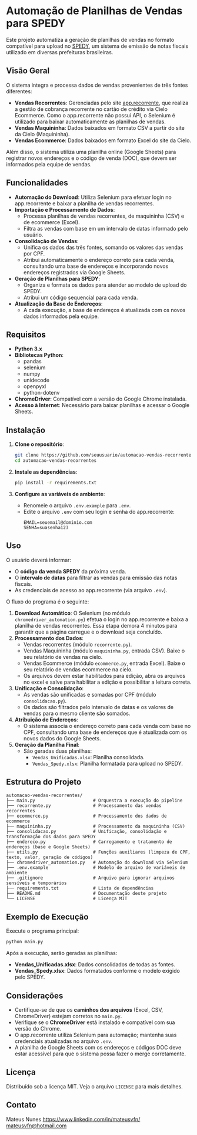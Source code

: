 # Automação de Planilhas de Vendas para SPEDY

Este projeto automatiza a geração de planilhas de vendas no formato compatível para upload no [SPEDY](https://spedy.com), um sistema de emissão de notas fiscais utilizado em diversas prefeituras brasileiras.

## Visão Geral

O sistema integra e processa dados de vendas provenientes de três fontes diferentes:

- **Vendas Recorrentes**: Gerenciadas pelo site [app.recorrente](https://apprecorrente.com/), que realiza a gestão de cobrança recorrente no cartão de crédito via Cielo Ecommerce. Como o app.recorrente não possui API, o Selenium é utilizado para baixar automaticamente as planilhas de vendas.
- **Vendas Maquininha**: Dados baixados em formato CSV a partir do site da Cielo (Maquininha).
- **Vendas Ecommerce**: Dados baixados em formato Excel do site da Cielo.

Além disso, o sistema utiliza uma planilha online (Google Sheets) para registrar novos endereços e o código de venda (DOC), que devem ser informados pela equipe de vendas.

## Funcionalidades

- **Automação do Download**: Utiliza Selenium para efetuar login no app.recorrente e baixar a planilha de vendas recorrentes.
- **Importação e Processamento de Dados**:
  - Processa planilhas de vendas recorrentes, de maquininha (CSV) e de ecommerce (Excel).
  - Filtra as vendas com base em um intervalo de datas informado pelo usuário.
- **Consolidação de Vendas**:
  - Unifica os dados das três fontes, somando os valores das vendas por CPF.
  - Atribui automaticamente o endereço correto para cada venda, consultando uma base de endereços e incorporando novos endereços registrados via Google Sheets.
- **Geração de Planilhas para SPEDY**:
  - Organiza e formata os dados para atender ao modelo de upload do SPEDY.
  - Atribui um código sequencial para cada venda.
- **Atualização da Base de Endereços**:
  - A cada execução, a base de endereços é atualizada com os novos dados informados pela equipe.

## Requisitos

- **Python 3.x**
- **Bibliotecas Python**:
  - pandas
  - selenium
  - numpy
  - unidecode
  - openpyxl
  - python-dotenv
- **ChromeDriver**: Compatível com a versão do Google Chrome instalada.
- **Acesso à Internet**: Necessário para baixar planilhas e acessar o Google Sheets.

## Instalação

1. **Clone o repositório**:
   ```bash
   git clone https://github.com/seuusuario/automacao-vendas-recorrentes.git
   cd automacao-vendas-recorrentes


2. **Instale as dependências**:
   ```bash
   pip install -r requirements.txt
   ```

3. **Configure as variáveis de ambiente**:
   - Renomeie o arquivo `.env.example` para `.env`.
   - Edite o arquivo `.env` com seu login e senha do app.recorrente:
     ```env
     EMAIL=seuemail@dominio.com
     SENHA=suasenha123
     ```

## Uso

O usuário deverá informar:

- O **código da venda SPEDY** da próxima venda.
- O **intervalo de datas** para filtrar as vendas para emissão das notas fiscais.
- As credenciais de acesso ao app.recorrente (via arquivo `.env`).

O fluxo do programa é o seguinte:

1. **Download Automático**: O Selenium (no módulo `chromedriver_automation.py`) efetua o login no app.recorrente e baixa a planilha de vendas recorrentes. Essa etapa demora 4 minutos para garantir que a página carregue e o download seja concluído.
2. **Processamento dos Dados**:
   - Vendas recorrentes (módulo `recorrente.py`).
   - Vendas Maquininha (módulo `maquininha.py`, entrada CSV). Baixe o seu relatório de vendas na cielo.
   - Vendas Ecommerce (módulo `ecommerce.py`, entrada Excel). Baixe o seu relatório de vendas ecommerce na cielo.
   - Os arquivos devem estar habilitados para edição, abra os arquivos no excel e salve para habilitar a edição e possibilitar a leitura correta.
3. **Unificação e Consolidação**:
   - As vendas são unificadas e somadas por CPF (módulo `consolidacao.py`).
   - Os dados são filtrados pelo intervalo de datas e os valores de vendas para o mesmo cliente são somados.
4. **Atribuição de Endereços**:
   - O sistema associa o endereço correto para cada venda com base no CPF, consultando uma base de endereços que é atualizada com os novos dados do Google Sheets.
5. **Geração da Planilha Final**:
   - São geradas duas planilhas:
     - `Vendas_Unificadas.xlsx`: Planilha consolidada.
     - `Vendas_Spedy.xlsx`: Planilha formatada para upload no SPEDY.

## Estrutura do Projeto

```
automacao-vendas-recorrentes/
├── main.py                      # Orquestra a execução do pipeline
├── recorrente.py                # Processamento das vendas recorrentes
├── ecommerce.py                 # Processamento dos dados de ecommerce
├── maquininha.py                # Processamento da maquininha (CSV)
├── consolidacao.py              # Unificação, consolidação e transformação dos dados para SPEDY
├── endereco.py                  # Carregamento e tratamento de endereços (base e Google Sheets)
├── utils.py                     # Funções auxiliares (limpeza de CPF, texto, valor, geração de códigos)
├── chromedriver_automation.py   # Automação do download via Selenium
├── .env.example                 # Modelo de arquivo de variáveis de ambiente
├── .gitignore                   # Arquivo para ignorar arquivos sensíveis e temporários
├── requirements.txt             # Lista de dependências
├── README.md                    # Documentação deste projeto
└── LICENSE                      # Licença MIT
```

## Exemplo de Execução

Execute o programa principal:
```bash
python main.py
```
Após a execução, serão geradas as planilhas:
- **Vendas_Unificadas.xlsx**: Dados consolidados de todas as fontes.
- **Vendas_Spedy.xlsx**: Dados formatados conforme o modelo exigido pelo SPEDY.

## Considerações

- Certifique-se de que os **caminhos dos arquivos** (Excel, CSV, ChromeDriver) estejam corretos no `main.py`.
- Verifique se o **ChromeDriver** está instalado e compatível com sua versão do Chrome.
- O app.recorrente utiliza Selenium para automação; mantenha suas credenciais atualizadas no arquivo `.env`.
- A planilha de Google Sheets com os endereços e códigos DOC deve estar acessível para que o sistema possa fazer o merge corretamente.

## Licença

Distribuído sob a licença MIT. Veja o arquivo `LICENSE` para mais detalhes.

## Contato

Mateus Nunes
https://www.linkedin.com/in/mateusvfn/
mateusvfn@hotmail.com

